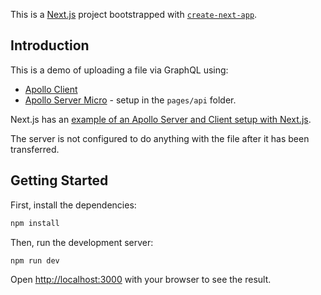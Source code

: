 This is a [Next.js](https://nextjs.org/) project bootstrapped with [`create-next-app`](https://github.com/vercel/next.js/tree/canary/packages/create-next-app).

## Introduction

This is a demo of uploading a file via GraphQL using:

- [Apollo Client](https://github.com/apollographql/apollo-client)
- [Apollo Server Micro](https://github.com/apollographql/apollo-server/tree/main/packages/apollo-server-micro) - setup in the `pages/api` folder.

Next.js has an [example of an Apollo Server and Client setup with Next.js](https://github.com/vercel/next.js/tree/canary/examples/api-routes-apollo-server-and-client).

The server is not configured to do anything with the file after it has been transferred.

## Getting Started

First, install the dependencies:

```bash
npm install
```

Then, run the development server:

```bash
npm run dev
```

Open [http://localhost:3000](http://localhost:3000) with your browser to see the result.
